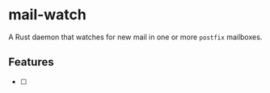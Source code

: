# mail-watch

A Rust daemon that watches for new mail in one or more `postfix` mailboxes.

## Features

- [ ] 
